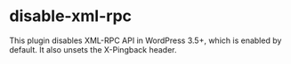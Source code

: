 disable-xml-rpc
===============

This plugin disables XML-RPC API in WordPress 3.5+, which is enabled by default. It also unsets the X-Pingback header.

